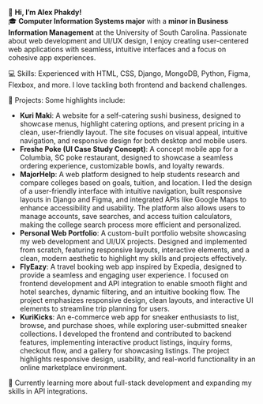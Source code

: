 👋 **Hi, I’m Alex Phakdy!**  
🎓 **Computer Information Systems major** with a **minor in Business Information Management** at the University of South Carolina. Passionate about web development and UI/UX design, I enjoy creating user-centered web applications with seamless, intuitive interfaces and a focus on cohesive app experiences.

💻 Skills: Experienced with HTML, CSS, Django, MongoDB, Python, Figma, Flexbox, and more. I love tackling both frontend and backend challenges.

🚀 Projects: Some highlights include:
- **Kuri Maki**: A website for a self-catering sushi business, designed to showcase menus, highlight catering options, and present pricing in a clean, user-friendly layout. The site focuses on visual appeal, intuitive navigation, and responsive design for both desktop and mobile users.
- **Freshe Poke (UI Case Study Concept)**: A concept mobile app for a Columbia, SC poke restaurant, designed to showcase a seamless ordering experience, customizable bowls, and loyalty rewards.
- **MajorHelp**: A web platform designed to help students research and compare colleges based on goals, tuition, and location. I led the design of a user-friendly interface with intuitive navigation, built responsive layouts in Django and Figma, and integrated APIs like Google Maps to enhance accessibility and usability. The platform also allows users to manage accounts, save searches, and access tuition calculators, making the college search process more efficient and personalized.
- **Personal Web Portfolio**: A custom-built portfolio website showcasing my web development and UI/UX projects. Designed and implemented from scratch, featuring responsive layouts, interactive elements, and a clean, modern aesthetic to highlight my skills and projects effectively.
- **FlyEazy**: A travel booking web app inspired by Expedia, designed to provide a seamless and engaging user experience. I focused on frontend development and API integration to enable smooth flight and hotel searches, dynamic filtering, and an intuitive booking flow. The project emphasizes responsive design, clean layouts, and interactive UI elements to streamline trip planning for users.
- **KuriKicks**: An e-commerce web app for sneaker enthusiasts to list, browse, and purchase shoes, while exploring user-submitted sneaker collections. I developed the frontend and contributed to backend features, implementing interactive product listings, inquiry forms, checkout flow, and a gallery for showcasing listings. The project highlights responsive design, usability, and real-world functionality in an online marketplace environment.

🌱 Currently learning more about full-stack development and expanding my skills in API integrations.
